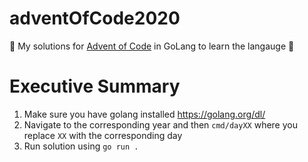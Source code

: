 # adventOfCode2020

🎄 My solutions for [Advent of Code](https://adventofcode.com) in GoLang to learn the langauge 🎄

# Executive Summary
1. Make sure you have golang installed https://golang.org/dl/
2. Navigate to the corresponding year and then `cmd/dayXX` where you replace `XX` with the corresponding day
3. Run solution using `go run .`